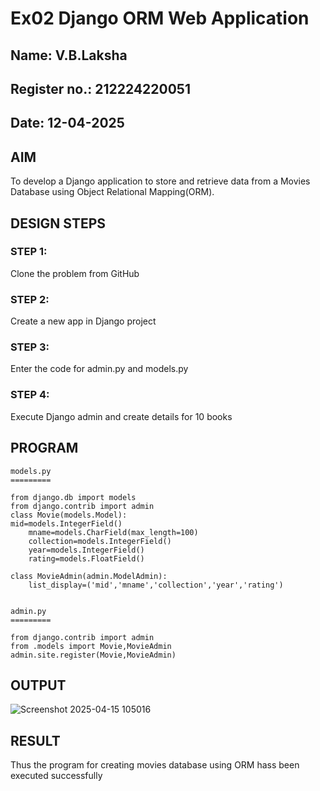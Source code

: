 # Ex02 Django ORM Web Application
## Name: V.B.Laksha
## Register no.: 212224220051
## Date: 12-04-2025

## AIM
To develop a Django application to store and retrieve data from a Movies Database using Object Relational Mapping(ORM).


## DESIGN STEPS

### STEP 1:
Clone the problem from GitHub

### STEP 2:
Create a new app in Django project

### STEP 3:
Enter the code for admin.py and models.py

### STEP 4:
Execute Django admin and create details for 10 books

## PROGRAM
~~~
models.py
=========

from django.db import models
from django.contrib import admin
class Movie(models.Model):
mid=models.IntegerField()
    mname=models.CharField(max_length=100)
    collection=models.IntegerField()
    year=models.IntegerField()
    rating=models.FloatField()

class MovieAdmin(admin.ModelAdmin):
    list_display=('mid','mname','collection','year','rating')


admin.py
=========

from django.contrib import admin
from .models import Movie,MovieAdmin
admin.site.register(Movie,MovieAdmin)
~~~


## OUTPUT
![Screenshot 2025-04-15 105016](https://github.com/user-attachments/assets/d1a0a62d-11bd-42a6-8142-706eb0844e5f)



## RESULT
Thus the program for creating movies database using ORM hass been executed successfully
